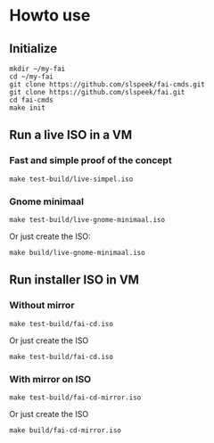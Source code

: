 # Howto use

## Initialize
```
mkdir ~/my-fai
cd ~/my-fai
git clone https://github.com/slspeek/fai-cmds.git
git clone https://github.com/slspeek/fai.git
cd fai-cmds
make init
```

## Run a live ISO in a VM

### Fast and simple proof of the concept
```
make test-build/live-simpel.iso
```

### Gnome minimaal
```
make test-build/live-gnome-minimaal.iso
```
Or just create the ISO:
```
make build/live-gnome-minimaal.iso
```
## Run installer ISO in VM

### Without mirror
```
make test-build/fai-cd.iso
```
Or just create the ISO
```
make test-build/fai-cd.iso
```

### With mirror on ISO
```
make test-build/fai-cd-mirror.iso
```
Or just create the ISO
```
make build/fai-cd-mirror.iso
```


